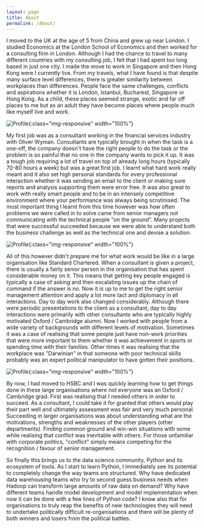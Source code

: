 ```yaml
---
layout: page
title: About
permalink: /About/
---
```


I moved to the UK at the age of 5 from China and grew up near London. I studied Economics at the London School of Economics and then worked for a consulting firm in London. Although I had the chance to travel to many different countries with my consulting job, I felt that I had spent too long based in just one city. I made the move to work in Singapore and then Hong Kong were I currently live. From my travels, what I have found is that despite many surface level differences, there is greater similarity between workplaces than differences. People face the same challenges, conflicts and aspirations whether it is London, Istanbul, Bucharest, Singapore or Hong Kong. As a child, these places seemed strange, exotic and far off places to me but as an adult they have become places where people much like myself live and work.

![Profile]({{site.url}}/assets/city_skyline.png){:class="img-responsive" width="100%"}

My first job was as a consultant working in the financial services industry with Oliver Wyman. Consultants are typically brought in when the task is a one-off, the company doesn't have the right people to do the task or the problem is so painful that no one in the company wants to pick it up. It was a tough job requiring a lot of travel on top of already long hours (typically 70-80 hours a week) but was a great first job. I learnt what hard work really meant and it also set high personal standards for every professional interaction whether it was sending an email to the client or making sure reports and analysis supporting them were error free. It was also great to work with really smart people and to be in an intensely competitive environment where your performance was always being scrutinised. The most important thing I learnt from this time however was how often problems we were called in to solve came from senior managers not communicating with the technical people "on the ground". Many projects that were successful succeeded because we were able to understand both the business challenge as well as the technical one and devise a solution.

![Profile]({{site.url}}/assets/cape_town.png){:class="img-responsive" width="100%"}

All of this however didn't prepare me for what work would be like in a large organisation like Standard Chartered. When a consultant is given a project, there is usually a fairly senior person in the organisation that has spent considerable money on it. This means that getting key people engaged is typically a case of asking and then escalating issues up the chain of command if the answer is no. Now it is up to me to get the right senior management attention and apply a lot more tact and diplomacy in all interactions. Day to day work also changed considerably. Although there were periodic presentations to the client as a consultant, day to day interactions were primarily with other consultants who are typically highly motivated Oxford / Cambridge alumni. Now I worked with people from a wide variety of backgrounds with different levels of motivation. Sometimes it was a case of realising that some people just have non-work priorities that were more important to them whether it was achievement in sports or spending time with their families. Other times it was realising that the workplace was "Darwinian" in that someone with poor technical skills probably was an expert political manipulator to have gotten their positions. 

![Profile]({{site.url}}/assets/sports.png){:class="img-responsive" width="100%"}

By now, I had moved to HSBC and I was quickly learning how to get things done in these large organisations where not everyone was an Oxford / Cambridge grad. First was realising that I needed others in order to succeed. As a consultant, I could take it for granted that others would play their part well and ultimately assessment was fair and very much personal. Succeeding in larger organisations was about understanding what are the motivations, strengths and weaknesses of the other players (other departments). Finding common ground and win-win situations with some while realising that conflict was inevitable with others. For those unfamiliar with corporate politics, "conflict" simply means competing for the recognition / favour of senior management.  

So finally this brings us to the data science community, Python and its ecosystem of tools. As I start to learn Python, I immediately see its potential to completely change the way teams are structured. Why have dedicated data warehousing teams who try to second guess business needs when Hadoop can transform large amounts of raw data on demand? Why have different teams handle model development and model implementation when now it can be done with a few lines of Python code? I know also that for organisations to truly reap the benefits of new technologies they will need to undertake politically difficult re-organisations and there will be plenty of both winners and losers from the political battles. 
  
